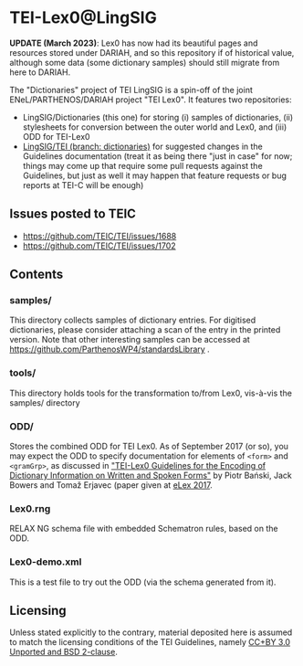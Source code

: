 # TEI-Lex0@LingSIG

**UPDATE (March 2023)**: Lex0 has now had its beautiful pages and resources stored under DARIAH, and so this repository if of historical value, although some data (some dictionary samples) should still migrate from here to DARIAH.


The "Dictionaries" project of TEI LingSIG is a spin-off of the joint ENeL/PARTHENOS/DARIAH project "TEI Lex0". It features two repositories:
* LingSIG/Dictionaries (this one) for storing (i) samples of dictionaries, (ii) stylesheets for conversion between the outer world and Lex0, and (iii) ODD for TEI-Lex0
* [LingSIG/TEI (branch: dictionaries)](https://github.com/LingSIG/TEI/tree/dictionaries) for suggested changes in the Guidelines documentation (treat it as being there "just in case" for now; things may come up that require some pull requests against the Guidelines, but just as well it may happen that feature requests or bug reports at TEI-C will be enough)

## Issues posted to TEIC
* https://github.com/TEIC/TEI/issues/1688
* https://github.com/TEIC/TEI/issues/1702

## Contents
### samples/
This directory collects samples of dictionary entries. For digitised dictionaries, please consider attaching a scan of the entry in the printed version. Note that other interesting samples can be accessed at https://github.com/ParthenosWP4/standardsLibrary .

### tools/
This directory holds tools for the transformation to/from Lex0, vis-à-vis the samples/ directory

### ODD/
Stores the combined ODD for TEI Lex0.
As of September 2017 (or so), you may expect the ODD to specify documentation for elements of `<form>` and `<gramGrp>`, as discussed in ["TEI-Lex0 Guidelines for the Encoding of Dictionary Information on Written and Spoken Forms"](https://elex.link/elex2017/wp-content/uploads/2017/09/paper29.pdf) by Piotr Bański, Jack Bowers and Tomaž Erjavec (paper given at [eLex 2017](https://elex.link/elex2017/).

### Lex0.rng
RELAX NG schema file with embedded Schematron rules, based on the ODD.

### Lex0-demo.xml
This is a test file to try out the ODD (via the schema generated from it).

## Licensing
Unless stated explicitly to the contrary, material deposited here is assumed to match the licensing conditions of the TEI Guidelines, namely [CC+BY 3.0 Unported and BSD 2-clause](http://www.tei-c.org/Guidelines/access.xml).
